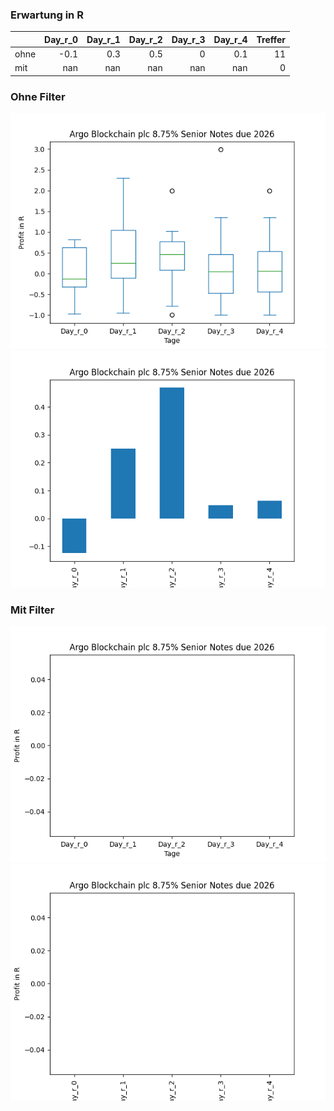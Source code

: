 ### Erwartung in R
|      |   Day_r_0 |   Day_r_1 |   Day_r_2 |   Day_r_3 |   Day_r_4 |   Treffer |
|:-----|----------:|----------:|----------:|----------:|----------:|----------:|
| ohne |      -0.1 |       0.3 |       0.5 |         0 |       0.1 |        11 |
| mit  |     nan   |     nan   |     nan   |       nan |     nan   |         0 |

### Ohne Filter
![image info](./data/ARBKL_box_all.png)
![image info](./data/ARBKL_median_all.png)

### Mit Filter
![image info](./data/ARBKL_box_filtered.png)
![image info](./data/ARBKL_median_filtered.png)